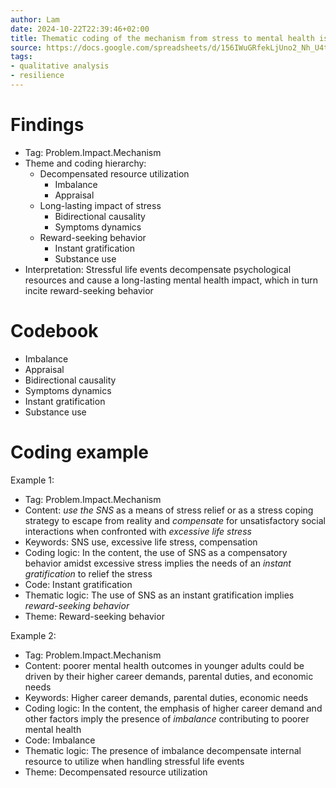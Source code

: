 ```yaml
---
author: Lam
date: 2024-10-22T22:39:46+02:00
title: Thematic coding of the mechanism from stress to mental health issues
source: https://docs.google.com/spreadsheets/d/156IWuGRfekLjUno2_Nh_U4tXB-Ft83m5UjKCYxsNQR4/
tags:
- qualitative analysis
- resilience
---
```


# Findings

- Tag: Problem.Impact.Mechanism
- Theme and coding hierarchy:
  - Decompensated resource utilization
    - Imbalance
    - Appraisal
  - Long-lasting impact of stress
    - Bidirectional causality
    - Symptoms dynamics
  - Reward-seeking behavior
    - Instant gratification
    - Substance use
- Interpretation: Stressful life events decompensate psychological resources and cause a long-lasting mental health impact, which in turn incite reward-seeking behavior

# Codebook

- Imbalance
- Appraisal
- Bidirectional causality
- Symptoms dynamics
- Instant gratification
- Substance use

# Coding example

Example 1:

- Tag: Problem.Impact.Mechanism
- Content: *use the SNS* as a means of stress relief or as a stress coping strategy to escape from reality and *compensate* for unsatisfactory social interactions when confronted with *excessive life stress*
- Keywords: SNS use, excessive life stress, compensation
- Coding logic: In the content, the use of SNS as a compensatory behavior amidst excessive stress implies the needs of an *instant gratification* to relief the stress
- Code: Instant gratification
- Thematic logic: The use of SNS as an instant gratification implies *reward-seeking behavior*
- Theme: Reward-seeking behavior

Example 2:

- Tag: Problem.Impact.Mechanism
- Content: poorer mental health outcomes in younger adults could be driven by their higher career demands, parental duties, and economic needs
- Keywords: Higher career demands, parental duties, economic needs
- Coding logic: In the content, the emphasis of higher career demand and other factors imply the presence of *imbalance* contributing to poorer mental health
- Code: Imbalance
- Thematic logic: The presence of imbalance decompensate internal resource to utilize when handling stressful life events
- Theme: Decompensated resource utilization
